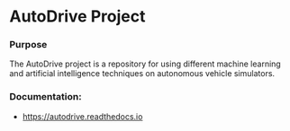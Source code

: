 # AutoDrive Project

### Purpose

The AutoDrive project is a repository for using different machine learning and
artificial intelligence techniques on autonomous vehicle simulators.

### Documentation:
- https://autodrive.readthedocs.io
